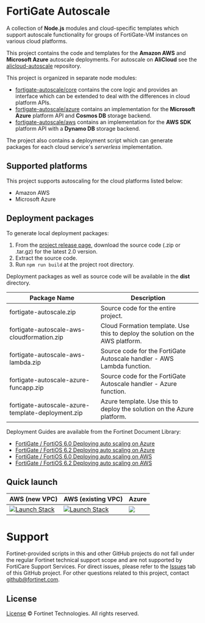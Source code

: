 # FortiGate Autoscale
A collection of **Node.js** modules and cloud-specific templates which support autoscale functionality for groups of FortiGate-VM instances on various cloud platforms.

This project contains the code and templates for the **Amazon AWS** and **Microsoft Azure** autoscale deployments. For autoscale on **AliCloud** see the [alicloud-autoscale](https://github.com/fortinet/alicloud-autoscale/) repository.

This project is organized in separate node modules:

 * [fortigate-autoscale/core](core) contains the core logic and provides an interface which can be extended to deal with the differences in cloud platform APIs.
 * [fortigate-autoscale/azure](azure) contains an implementation for the **Microsoft Azure** platform API and **Cosmos DB** storage backend.
 * [fortigate-autoscale/aws](aws) contains an implementation for the **AWS SDK** platform API with a **Dynamo DB** storage backend.

The project also contains a deployment script which can generate packages for each cloud service's *serverless* implementation.

## Supported platforms
This project supports autoscaling for the cloud platforms listed below:
* Amazon AWS
* Microsoft Azure

## Deployment packages

To generate local deployment packages:

  1. From the [project release page](https://github.com/fortinet/fortigate-autoscale/releases), download the source code (.zip or .tar.gz) for the latest 2.0 version.
  2. Extract the source code.
  3. Run `npm run build` at the project root directory.

Deployment packages as well as source code will be available in the **dist** directory.

| Package Name | Description |
| ------ | ------ |
| fortigate-autoscale.zip | Source code for the entire project. |
| fortigate-autoscale-aws-cloudformation.zip | Cloud Formation template. Use this to deploy the solution on the AWS platform.|
| fortigate-autoscale-aws-lambda.zip | Source code for the FortiGate Autoscale handler - AWS Lambda function.|
| fortigate-autoscale-azure-funcapp.zip | Source code for the FortiGate Autoscale handler - Azure function.|
| fortigate-autoscale-azure-template-deployment.zip | Azure template. Use this to deploy the solution on the Azure platform.|

Deployment Guides are available from the Fortinet Document Library:

  + [ FortiGate / FortiOS 6.0 Deploying auto scaling on Azure](https://docs.fortinet.com/vm/azure/fortigate/6.0/deploying-auto-scaling-on-azure/6.0.0)
  + [ FortiGate / FortiOS 6.2 Deploying auto scaling on Azure](https://docs.fortinet.com/vm/azure/fortigate/6.2/azure-cookbook/6.2.0/161167/deploying-auto-scaling-on-azure)
  + [ FortiGate / FortiOS 6.0 Deploying auto scaling on AWS](https://docs.fortinet.com/vm/aws/fortigate/6.0/deploying-auto-scaling-on-aws/6.0.0)
  + [ FortiGate / FortiOS 6.2 Deploying auto scaling on AWS](https://docs.fortinet.com/vm/aws/fortigate/6.2/aws-cookbook/6.2.0/543390/deploying-auto-scaling-on-aws-without-transit-gateway-integration)

## Quick launch

| AWS (new VPC) | AWS (existing VPC) | Azure |
| ------ | ------ | ------|
| <a href="https://console.aws.amazon.com/cloudformation/home?region=us-west-2#/stacks/new?stackName=fortigate-autoscale&templateURL=https://s3-us-west-2.amazonaws.com/fortinet-github-aws-release-artifacts/fortigate-autoscale/master/fortigate-autoscale-aws-cloudformation/templates/autoscale-new-vpc.template"><img alt="Launch Stack" src="https://s3.amazonaws.com/cloudformation-examples/cloudformation-launch-stack.png"></a> | <a href="https://console.aws.amazon.com/cloudformation/home?region=us-west-2#/stacks/new?stackName=fortigate-autoscale&templateURL=https://s3-us-west-2.amazonaws.com/fortinet-github-aws-release-artifacts/fortigate-autoscale/master/fortigate-autoscale-aws-cloudformation/templates/autoscale-existing-vpc.template"><img alt="Launch Stack" src="https://s3.amazonaws.com/cloudformation-examples/cloudformation-launch-stack.png"></a> | <a href="https://portal.azure.com/#create/Microsoft.Template/uri/https%3A%2F%2Fraw.githubusercontent.com%2Ffortinet%2Ffortigate-autoscale%2Fmaster%2Fazure_template_deployment%2Ftemplates%2Fdeploy_fortigate_autoscale.hybrid_licensing.json" target="_blank"><img src="http://azuredeploy.net/deploybutton.png"/></a> |

# Support
Fortinet-provided scripts in this and other GitHub projects do not fall under the regular Fortinet technical support scope and are not supported by FortiCare Support Services.
For direct issues, please refer to the [Issues](https://github.com/fortinet/fortigate-autoscale/issues) tab of this GitHub project.
For other questions related to this project, contact [github@fortinet.com](mailto:github@fortinet.com).

## License
[License](https://github.com/fortinet/fortigate-autoscale/blob/master/LICENSE) © Fortinet Technologies. All rights reserved.
